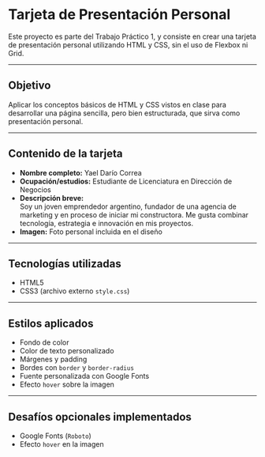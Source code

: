 # Tarjeta de Presentación Personal

Este proyecto es parte del Trabajo Práctico 1, y consiste en crear una tarjeta de presentación personal utilizando HTML y CSS, sin el uso de Flexbox ni Grid.

---

## Objetivo

Aplicar los conceptos básicos de HTML y CSS vistos en clase para desarrollar una página sencilla, pero bien estructurada, que sirva como presentación personal.

---

## Contenido de la tarjeta

- **Nombre completo:** Yael Darío Correa  
- **Ocupación/estudios:** Estudiante de Licenciatura en Dirección de Negocios  
- **Descripción breve:**  
  Soy un joven emprendedor argentino, fundador de una agencia de marketing y en proceso de iniciar mi constructora. Me gusta combinar tecnología, estrategia e innovación en mis proyectos.  
- **Imagen:** Foto personal incluida en el diseño

---

## Tecnologías utilizadas

- HTML5  
- CSS3 (archivo externo `style.css`)

---

## Estilos aplicados

- Fondo de color
- Color de texto personalizado
- Márgenes y padding
- Bordes con `border` y `border-radius`
- Fuente personalizada con Google Fonts
- Efecto `hover` sobre la imagen

---

## Desafíos opcionales implementados

- Google Fonts (`Roboto`)
- Efecto `hover` en la imagen
